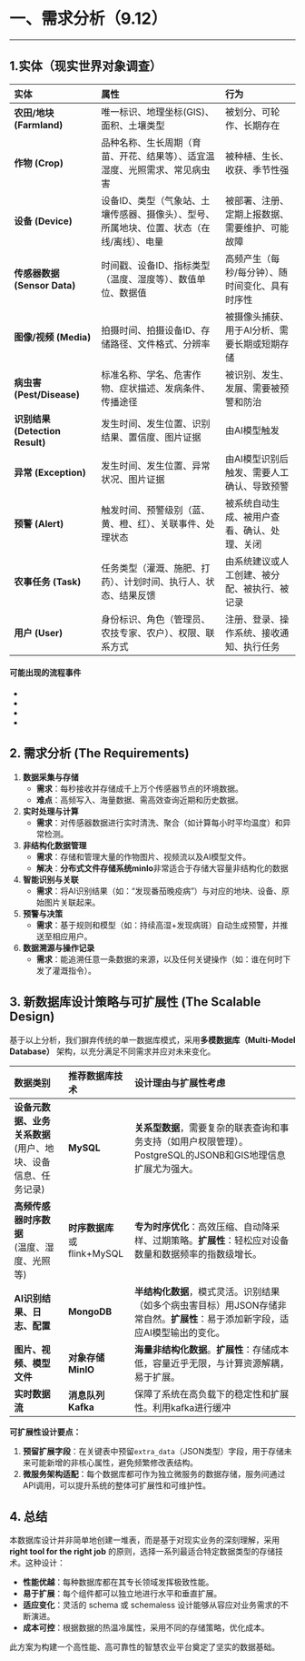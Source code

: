 # 一、需求分析（9.12）
---
## 1.实体（现实世界对象调查）
| 实体 | 属性 | 行为 |
| :--- | :--- | :--- |
| **农田/地块 (Farmland)** | 唯一标识、地理坐标(GIS)、面积、土壤类型 | 被划分、可轮作、长期存在 |
| **作物 (Crop)** | 品种名称、生长周期（育苗、开花、结果等）、适宜温湿度、光照需求、常见病虫害 | 被种植、生长、收获、季节性强 |
| **设备 (Device)** | 设备ID、类型（气象站、土壤传感器、摄像头）、型号、所属地块、位置、状态（在线/离线）、电量 | 被部署、注册、定期上报数据、需要维护、可能故障 |
| **传感器数据 (Sensor Data)** | 时间戳、设备ID、指标类型（温度、湿度等）、数值单位、数据值 | 高频产生（每秒/每分钟）、随时间变化、具有时序性 |
| **图像/视频 (Media)** | 拍摄时间、拍摄设备ID、存储路径、文件格式、分辨率 | 被摄像头捕获、用于AI分析、需要长期或短期存储 |
| **病虫害 (Pest/Disease)** | 标准名称、学名、危害作物、症状描述、发病条件、传播途径 | 被识别、发生、发展、需要被预警和防治 |
| **识别结果 (Detection Result)** | 发生时间、发生位置、识别结果、置信度、图片证据 | 由AI模型触发 |
| **异常 (Exception)** | 发生时间、发生位置、异常状况、图片证据 | 由AI模型识别后触发、需要人工确认、导致预警 |
| **预警 (Alert)** | 触发时间、预警级别（蓝、黄、橙、红）、关联事件、处理状态 | 被系统自动生成、被用户查看、确认、处理、关闭 |
| **农事任务 (Task)** | 任务类型（灌溉、施肥、打药）、计划时间、执行人、状态、结果反馈 | 由系统建议或人工创建、被分配、被执行、被记录 |
| **用户 (User)** | 身份标识、角色（管理员、农技专家、农户）、权限、联系方式 | 注册、登录、操作系统、接收通知、执行任务 |

#### **可能出现的流程事件**
* 
* 
* 
* 
## 2. 需求分析 (The Requirements)

1.  **数据采集与存储**
    *   **需求**：每秒接收并存储成千上万个传感器节点的环境数据。
    *   **难点**：高频写入、海量数据、需高效查询近期和历史数据。
2.  **实时处理与计算**
    *   **需求**：对传感器数据进行实时清洗、聚合（如计算每小时平均温度）和异常检测。
1.  **非结构化数据管理**
    *   **需求**：存储和管理大量的作物图片、视频流以及AI模型文件。
    *   **解决**：**分布式文件存储系统minlo**非常适合于存储大容量非结构化的数据
2.  **智能识别与关联**
    *   **需求**：将AI识别结果（如：“发现番茄晚疫病”）与对应的地块、设备、原始图片关联起来。
3.  **预警与决策**
    *   **需求**：基于规则和模型（如：持续高湿+发现病斑）自动生成预警，并推送至相应用户。
4.  **数据溯源与操作记录**
    *   **需求**：能追溯任意一条数据的来源，以及任何关键操作（如：谁在何时下发了灌溉指令）。

## 3. 新数据库设计策略与可扩展性 (The Scalable Design)

基于以上分析，我们摒弃传统的单一数据库模式，采用**多模数据库（Multi-Model Database）** 架构，以充分满足不同需求并应对未来变化。

| 数据类别 | **推荐数据库技术** | **设计理由与扩展性考虑** |
| :--- | :--- | :--- |
| **设备元数据、业务关系数据**<br>(用户、地块、设备信息、任务记录) | **MySQL** | **关系型数据**，需要复杂的联表查询和事务支持（如用户权限管理）。PostgreSQL的JSONB和GIS地理信息扩展尤为强大。 |
| **高频传感器时序数据**<br>(温度、湿度、光照等) | **时序数据库**<br>或flink+MySQL | **专为时序优化**：高效压缩、自动降采样、过期策略。**扩展性**：轻松应对设备数量和数据频率的指数级增长。 |
| **AI识别结果、日志、配置** | **MongoDB** | **半结构化数据**，模式灵活。识别结果（如多个病虫害目标）用JSON存储非常自然。**扩展性**：易于添加新字段，适应AI模型输出的变化。 |
| **图片、视频、模型文件** | **对象存储**<br>**MinIO** | **海量非结构化数据**。**扩展性**：存储成本低，容量近乎无限，与计算资源解耦，易于扩展。 |
| **实时数据流** | **消息队列**<br>**Kafka** | 保障了系统在高负载下的稳定性和扩展性。利用kafka进行缓冲 |

**可扩展性设计要点：**

1.  **预留扩展字段**：在关键表中预留`extra_data`（JSON类型）字段，用于存储未来可能新增的非核心属性，避免频繁修改表结构。
2.  **微服务架构适配**：每个数据库都可作为独立微服务的数据存储，服务间通过API调用，可以提升系统的整体可扩展性和可维护性。

## 4. 总结

本数据库设计并非简单地创建一堆表，而是基于对现实业务的深刻理解，采用 **right tool for the right job** 的原则，选择一系列最适合特定数据类型的存储技术。这种设计：

*   **性能优越**：每种数据库都在其专长领域发挥极致性能。
*   **易于扩展**：每个组件都可以独立地进行水平和垂直扩展。
*   **适应变化**：灵活的 schema 或 schemaless 设计能够从容应对业务需求的不断演进。
*   **成本可控**：根据数据的热温冷属性，采用不同的存储策略，优化成本。

此方案为构建一个高性能、高可靠性的智慧农业平台奠定了坚实的数据基础。
